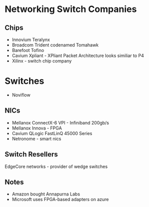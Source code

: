 # Networking Switch Companies

## Chips
- Innovium Teralynx
- Broadcom Trident codenamed Tomahawk
- Barefoot Tofino
- Cavium Xpliant - XPliant Packet Architecture looks similiar to P4 
- Xilinx - switch chip company

# Switches
- Noviflow

## NICs
- Mellanox ConnectX-6 VPI - Infiniband 200gb/s
- Mellanox Innova - FPGA
- Cavium QLogic FastLinQ 45000 Series
- Netronome - smart nics 

## Switch Resellers
EdgeCore networks - provider of wedge switches

## Notes
- Amazon bought Annapurna Labs
- Microsoft uses FPGA-based adapters on azure
